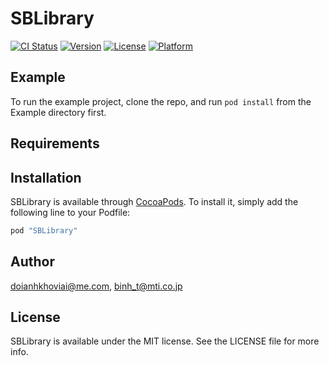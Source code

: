 # SBLibrary

[![CI Status](http://img.shields.io/travis/doianhkhoviai@me.com/SBLibrary.svg?style=flat)](https://travis-ci.org/doianhkhoviai@me.com/SBLibrary)
[![Version](https://img.shields.io/cocoapods/v/SBLibrary.svg?style=flat)](http://cocoapods.org/pods/SBLibrary)
[![License](https://img.shields.io/cocoapods/l/SBLibrary.svg?style=flat)](http://cocoapods.org/pods/SBLibrary)
[![Platform](https://img.shields.io/cocoapods/p/SBLibrary.svg?style=flat)](http://cocoapods.org/pods/SBLibrary)

## Example

To run the example project, clone the repo, and run `pod install` from the Example directory first.

## Requirements

## Installation

SBLibrary is available through [CocoaPods](http://cocoapods.org). To install
it, simply add the following line to your Podfile:

```ruby
pod "SBLibrary"
```

## Author

doianhkhoviai@me.com, binh_t@mti.co.jp

## License

SBLibrary is available under the MIT license. See the LICENSE file for more info.
